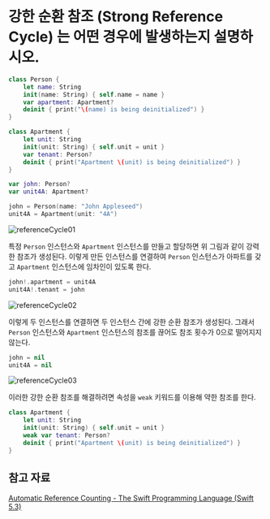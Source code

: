 # 강한 순환 참조 (Strong Reference Cycle) 는 어떤 경우에 발생하는지 설명하시오.

```swift
class Person {
    let name: String
    init(name: String) { self.name = name }
    var apartment: Apartment?
    deinit { print("\(name) is being deinitialized") }
}

class Apartment {
    let unit: String
    init(unit: String) { self.unit = unit }
    var tenant: Person?
    deinit { print("Apartment \(unit) is being deinitialized") }
}
```

```swift
var john: Person?
var unit4A: Apartment?
```

```swift
john = Person(name: "John Appleseed")
unit4A = Apartment(unit: "4A")
```

![referenceCycle01](https://docs.swift.org/swift-book/_images/referenceCycle01_2x.png)

특정 `Person` 인스턴스와 `Apartment` 인스턴스를 만들고 할당하면 위 그림과 같이 강력한 참조가 생성된다. 이렇게 만든 인스턴스를 연결하여 `Person` 인스턴스가 아파트를 갖고 `Apartment` 인스턴스에 임차인이 있도록 한다.

```swift
john!.apartment = unit4A
unit4A!.tenant = john
```

![referenceCycle02](https://docs.swift.org/swift-book/_images/referenceCycle02_2x.png)

이렇게 두 인스턴스를 연결하면 두 인스턴스 간에 강한 순환 참조가 생성된다. 그래서 `Person` 인스턴스와 `Apartment` 인스턴스의 참조를 끊어도 참조 횟수가 0으로 떨어지지 않는다.

```swift
john = nil
unit4A = nil
```

![referenceCycle03](https://docs.swift.org/swift-book/_images/referenceCycle03_2x.png)

이러한 강한 순환 참조를 해결하려면 속성을 `weak` 키워드를 이용해 약한 참조를 한다.

```swift
class Apartment {
    let unit: String
    init(unit: String) { self.unit = unit }
    weak var tenant: Person?
    deinit { print("Apartment \(unit) is being deinitialized") }
}
```

## 참고 자료

[Automatic Reference Counting - The Swift Programming Language (Swift 5.3)](https://docs.swift.org/swift-book/LanguageGuide/AutomaticReferenceCounting.html)